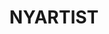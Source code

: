 ---
ee_id: '4476'
site: '1'
type: '2'
long_id: 2018-134 NYARTIST
url: 2018-134
title: NYARTIST
year: '2018'
medium: 'Algorithmic score for pipe organ. '
commission:
add_credit:
dims:
pitch: 'Algo pipe organ piece which was made to be recorded &amp; inserted into the
  gym mix at the Sharjah Radisson 4 the Sharjah Biennial 14. '
ps:
live_url: http://nyartist.coryarcangel.com
related: "[4496] [2020-035-nyartist] 2020-035 NYARTIST"
youtube:
imgs: sharjah-biennial-2019-03-db-ih--LoHh.jpg
subheading:
year2: '2018'
download:
add_credits:
related_code:
layout: things-i-made
---